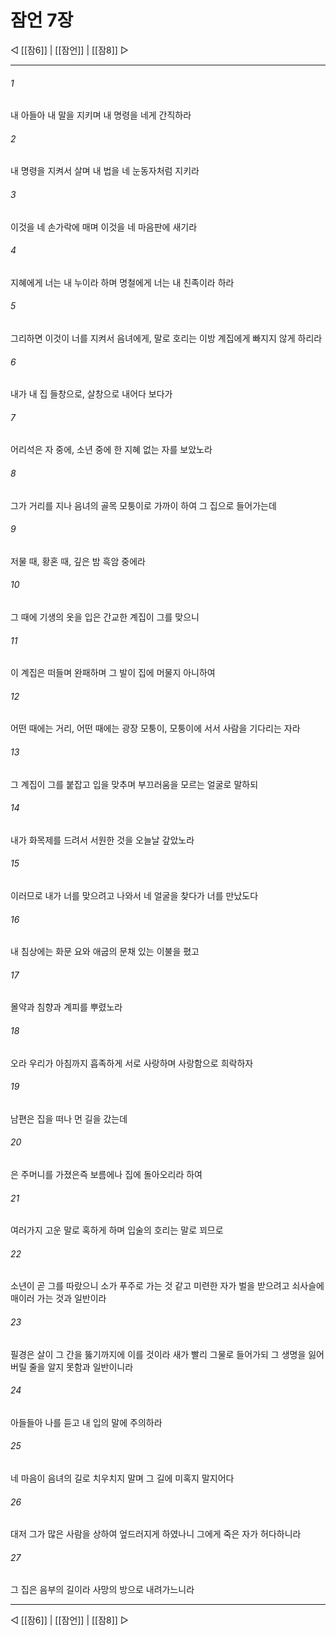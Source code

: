 ﻿# 잠언 7장

◁ [[잠6]] | [[잠언]] | [[잠8]] ▷
***

###### 1
내 아들아 내 말을 지키며 내 명령을 네게 간직하라

###### 2
내 명령을 지켜서 살며 내 법을 네 눈동자처럼 지키라

###### 3
이것을 네 손가락에 매며 이것을 네 마음판에 새기라

###### 4
지혜에게 너는 내 누이라 하며 명철에게 너는 내 친족이라 하라

###### 5
그리하면 이것이 너를 지켜서 음녀에게, 말로 호리는 이방 계집에게 빠지지 않게 하리라

###### 6
내가 내 집 들창으로, 살창으로 내어다 보다가

###### 7
어리석은 자 중에, 소년 중에 한 지혜 없는 자를 보았노라

###### 8
그가 거리를 지나 음녀의 골목 모퉁이로 가까이 하여 그 집으로 들어가는데

###### 9
저물 때, 황혼 때, 깊은 밤 흑암 중에라

###### 10
그 때에 기생의 옷을 입은 간교한 계집이 그를 맞으니

###### 11
이 계집은 떠들며 완패하며 그 발이 집에 머물지 아니하여

###### 12
어떤 때에는 거리, 어떤 때에는 광장 모퉁이, 모퉁이에 서서 사람을 기다리는 자라

###### 13
그 계집이 그를 붙잡고 입을 맞추며 부끄러움을 모르는 얼굴로 말하되

###### 14
내가 화목제를 드려서 서원한 것을 오늘날 갚았노라

###### 15
이러므로 내가 너를 맞으려고 나와서 네 얼굴을 찾다가 너를 만났도다

###### 16
내 침상에는 화문 요와 애굽의 문채 있는 이불을 폈고

###### 17
몰약과 침향과 계피를 뿌렸노라

###### 18
오라 우리가 아침까지 흡족하게 서로 사랑하며 사랑함으로 희락하자

###### 19
남편은 집을 떠나 먼 길을 갔는데

###### 20
은 주머니를 가졌은즉 보름에나 집에 돌아오리라 하여

###### 21
여러가지 고운 말로 혹하게 하며 입술의 호리는 말로 꾀므로

###### 22
소년이 곧 그를 따랐으니 소가 푸주로 가는 것 같고 미련한 자가 벌을 받으려고 쇠사슬에 매이러 가는 것과 일반이라

###### 23
필경은 살이 그 간을 뚫기까지에 이를 것이라 새가 빨리 그물로 들어가되 그 생명을 잃어버릴 줄을 알지 못함과 일반이니라

###### 24
아들들아 나를 듣고 내 입의 말에 주의하라

###### 25
네 마음이 음녀의 길로 치우치지 말며 그 길에 미혹지 말지어다

###### 26
대저 그가 많은 사람을 상하여 엎드러지게 하였나니 그에게 죽은 자가 허다하니라

###### 27
그 집은 음부의 길이라 사망의 방으로 내려가느니라


***
◁ [[잠6]] | [[잠언]] | [[잠8]] ▷